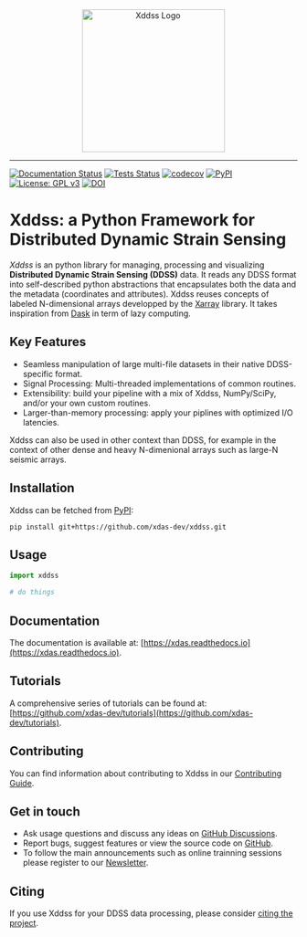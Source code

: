<div align="center">
<picture>
    <source media="(prefers-color-scheme: dark)" srcset="./docs/_static/logo-dark.png">
    <source media="(prefers-color-scheme: light)" srcset="./docs/_static/logo-light.png">
    <img alt="Xddss Logo" height="250px">
</picture>
</div>

-----------------

[![Documentation Status](https://readthedocs.org/projects/xdas/badge/?version=latest)](https://xdas.readthedocs.io/en/latest/?badge=latest)
[![Tests Status](https://github.com/xdas-dev/xdas/actions/workflows/tests.yaml/badge.svg)](https://github.com/xdas-dev/xdas/actions/workflows/tests.yaml)
[![codecov](https://codecov.io/gh/xdas-dev/xdas/graph/badge.svg?token=00MD52JRA3)](https://codecov.io/gh/xdas-dev/xdas)
[![PyPI](https://img.shields.io/pypi/v/xdas)](https://pypi.org/project/xdas/)
[![License: GPL v3](https://img.shields.io/badge/License-GPLv3-blue.svg)](https://www.gnu.org/licenses/gpl-3.0)
[![DOI](https://zenodo.org/badge/560867006.svg)](https://zenodo.org/badge/latestdoi/560867006)

# Xddss: a Python Framework for Distributed Dynamic Strain Sensing

*Xddss* is an python library for managing, processing and visualizing **Distributed Dynamic Strain Sensing (DDSS)** data. It reads any DDSS format into self-described python abstractions that encapsulates both the data and the metadata (coordinates and attributes). Xddss reuses concepts of labeled N-dimensional arrays developped by the [Xarray](https://xarray.dev) library. It takes inspiration from [Dask](https://www.dask.org/) in term of lazy computing.

## Key Features

- Seamless manipulation of large multi-file datasets in their native DDSS-specific format.
- Signal Processing: Multi-threaded implementations of common routines.
- Extensibility: build your pipeline with a mix of Xddss, NumPy/SciPy, and/or your own custom routines. 
- Larger-than-memory processing: apply your piplines with optimized I/O latencies.

Xddss can also be used in other context than DDSS, for example in the context of other dense and heavy N-dimenional arrays such as large-N seismic arrays.

## Installation

Xddss can be fetched from [PyPI](https://pypi.org/project/xdas):

    pip install git+https://github.com/xdas-dev/xddss.git

## Usage

```python
import xddss

# do things
```

## Documentation

The documentation is available at: [https://xdas.readthedocs.io](https://xdas.readthedocs.io).

## Tutorials

A comprehensive series of tutorials can be found at: [https://github.com/xdas-dev/tutorials](https://github.com/xdas-dev/tutorials).

## Contributing

You can find information about contributing to Xddss in our [Contributing Guide](https://xdas.readthedocs.io/en/latest/contribute.html).

## Get in touch

- Ask usage questions and discuss any ideas on [GitHub Discussions](https://github.com/xdas-dev/xdas/discussions).
- Report bugs, suggest features or view the source code on [GitHub](https://github.com/xdas-dev/xdas).
- To follow the main announcements such as online trainning sessions please register to our [Newsletter](https://groups.google.com/g/xdas).

## Citing

If you use Xddss for your DDSS data processing, please consider [citing the project](https://xdas.readthedocs.io/en/latest/cite.html).
